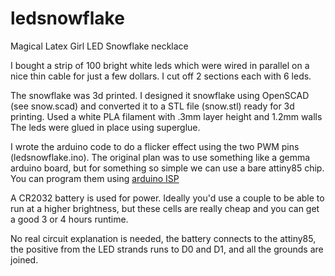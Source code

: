 # ledsnowflake
Magical Latex Girl LED Snowflake necklace

I bought a strip of 100 bright white leds which were wired in parallel
on a nice thin cable for just a few dollars. I cut off 2 sections
each with 6 leds.

The snowflake was 3d printed. I designed it snowflake using OpenSCAD
(see snow.scad) and converted it to a STL file (snow.stl) ready for 3d
printing. Used a white PLA filament with .3mm layer height and 1.2mm
walls  The leds were glued in place using superglue.

I wrote the arduino code to do a flicker effect using the two PWM pins
(ledsnowflake.ino). The original plan was to use something like a
gemma arduino board, but for something so simple we can use a bare
attiny85 chip. You can program them using [arduino
ISP](https://create.arduino.cc/projecthub/arjun/programming-attiny85-with-arduino-uno-afb829)

A CR2032 battery is used for power. Ideally you'd use a couple to be
able to run at a higher brightness, but these cells are really cheap
and you can get a good 3 or 4 hours runtime.

No real circuit explanation is needed, the battery connects to
the attiny85, the positive from the LED strands runs to D0 and D1,
and all the grounds are joined.

